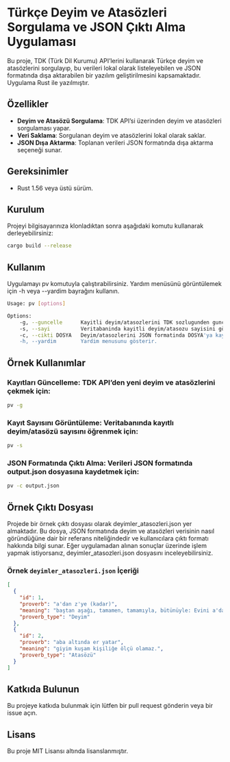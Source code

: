 # Türkçe Deyim ve Atasözleri Sorgulama ve JSON Çıktı Alma Uygulaması

Bu proje, TDK (Türk Dil Kurumu) API’lerini kullanarak Türkçe deyim ve atasözlerini sorgulayıp, bu verileri lokal olarak listeleyebilen ve JSON formatında dışa aktarabilen bir yazılım geliştirilmesini kapsamaktadır. Uygulama Rust ile yazılmıştır.

## Özellikler

- **Deyim ve Atasözü Sorgulama**: TDK API’si üzerinden deyim ve atasözleri sorgulaması yapar.
- **Veri Saklama**: Sorgulanan deyim ve atasözlerini lokal olarak saklar.
- **JSON Dışa Aktarma**: Toplanan verileri JSON formatında dışa aktarma seçeneği sunar.

## Gereksinimler

- Rust 1.56 veya üstü sürüm.

## Kurulum

Projeyi bilgisayarınıza klonladıktan sonra aşağıdaki komutu kullanarak derleyebilirsiniz:

```bash
cargo build --release
```

## Kullanım

Uygulamayı pv komutuyla çalıştırabilirsiniz. Yardım menüsünü görüntülemek için -h veya --yardim bayrağını kullanın.

```bash
Usage: pv [options]

Options:
    -g, --guncelle      Kayitli deyim/atasozlerini TDK sozlugunden gunceller.
    -s, --sayi          Veritabaninda kayitli deyim/atasozu sayisini gösterir.
    -c, --cikti DOSYA   Deyim/atasozlerini JSON formatinda DOSYA'ya kaydeder.
    -h, --yardim        Yardim menusunu gösterir.
```

## Örnek Kullanımlar

### Kayıtları Güncelleme: TDK API’den yeni deyim ve atasözlerini çekmek için:

```bash
pv -g
```

### Kayıt Sayısını Görüntüleme: Veritabanında kayıtlı deyim/atasözü sayısını öğrenmek için:

```bash
pv -s
```

### JSON Formatında Çıktı Alma: Verileri JSON formatında output.json dosyasına kaydetmek için:

```bash
pv -c output.json
```

## Örnek Çıktı Dosyası

Projede bir örnek çıktı dosyası olarak deyimler_atasozleri.json yer almaktadır. Bu dosya, JSON formatında deyim ve atasözleri verisinin nasıl göründüğüne dair bir referans niteliğindedir ve kullanıcılara çıktı formatı hakkında bilgi sunar. Eğer uygulamadan alınan sonuçlar üzerinde işlem yapmak istiyorsanız, deyimler_atasozleri.json dosyasını inceleyebilirsiniz.

### Örnek `deyimler_atasozleri.json` İçeriği

``` json
[
  {
    "id": 1,
    "proverb": "a'dan z'ye (kadar)",
    "meaning": "baştan aşağı, tamamen, tamamıyla, bütünüyle: Evini a'dan z'ye değiştirdi.",
    "proverb_type": "Deyim"
  },
  {
    "id": 2,
    "proverb": "aba altında er yatar",
    "meaning": "giyim kuşam kişiliğe ölçü olamaz.",
    "proverb_type": "Atasözü"
  }
]
```

## Katkıda Bulunun
Bu projeye katkıda bulunmak için lütfen bir pull request gönderin veya bir issue açın.

## Lisans
Bu proje MIT Lisansı altında lisanslanmıştır.
